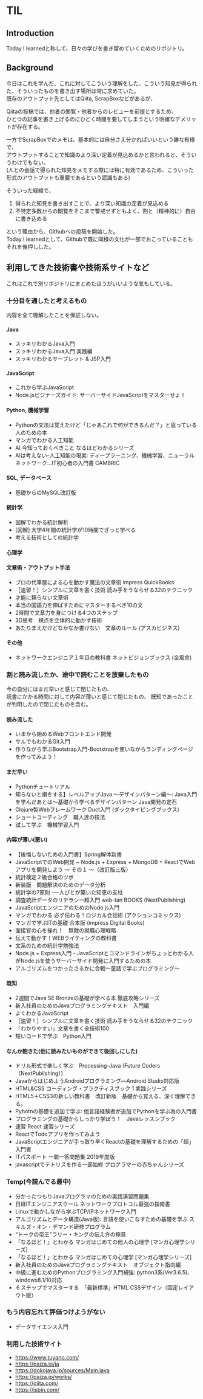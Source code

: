 # TIL

## Introduction
Today I learnedと称して、日々の学びを書き留めていくためのリポジトリ。  


## Background
今日はこれを学んだ、これに対してこういう理解をした、こういう知見が得られた、そういったものを書き出す場所は常に求めていた。  
既存のアウトプット先としてはQiita, ScrapBoxなどがあるが、  

Qiitaの投稿では、他者の閲覧・他者からのレビューを前提とするため、  
ひとつの記事を書き上げるのにひどく時間を要してしまうという明確なデメリットが存在する。  

一方でScrapBoxでのメモは、基本的には自分さえ分かればいいという雑な有様で、  
アウトプットすることで知識のより深い定着が見込めるかと言われると、そういうわけでもない。  
(人との会話で得られた知見をメモする際には特に有効であるため、こういった形式のアウトプットも重要であるという認識もある)

そういった経緯で、  

1.  得られた知見を書き出すことで、より深い知識の定着が見込める
2.  不特定多数からの閲覧をそこまで警戒せずともよく、割と（精神的に）自由に書き込める

という理由から、Githubへの投稿を開始した。  
Today I learnedとして、Githubで既に同様の文化が一部でおこっていることもそれを後押しした。


## 利用してきた技術書や技術系サイトなど

これはこれで別リポジトリにまとめたほうがいいような気もしている。  


### 十分目を通したと考えるもの

内容を全て理解したことを保証しない。  

#### Java

-  スッキリわかるJava入門
-  スッキリわかるJava入門 実践編
-  スッキリわかるサーブレット & JSP入門

#### JavaScript

-  これから学ぶJavaScript
-  Node.jsビジナーズガイド: サーバーサイドJavaScriptをマスターせよ！

#### Python, 機械学習

-  Pythonの文法は覚えたけど「じゃあこれで何ができるんだ？」と思っている人のための本
-  マンガでわかる人工知能
-  AI 今知っておくべきこと なるほどわかるシリーズ
-  AIは考えない-人工知能の現実: ディープラーニング、機械学習、ニューラルネットワーク...IT初心者の入門書 CAMBRIC

#### SQL, データベース

-  基礎からのMySQL改訂版

#### 統計学

-  図解でわかる統計解析
-  [図解] 大学4年間の統計学が10時間でざっと学べる
-  考える技術としての統計学

#### 心理学



#### 文章術・アウトプット手法

-  プロの代筆屋による心を動かす魔法の文章術 impress QuickBooks
-  ［速習！］シンプルに文章を書く技術 読み手をうならせる32のテクニック
-  才能に頼らない文章術
-  本当の国語力を伸ばすためにマスターするべき10の文
-  2時間で文章力を身につける4つのステップ
-  3D思考　視点を立体的に動かす技術
-  あたりまえだけどなかなか書けない　文章のルール (アスカビジネス)

#### その他

-  ネットワークエンジニア１年目の教科書 ネットビジョンブックス (金風舎)



### 割と読み流したか、途中で読むことを放棄したもの

今の自分にはまだ早いと感じて閉じたもの、  
読書にかかる時間に対して内容が薄いと感じて閉じたもの、
既知であったことが判明したので閉じたものを含む。  

#### 読み流した

-  いまから始めるWebフロントエンド開発
-  サルでもわかるGit入門
-  作りながら学ぶBootstrap入門-Bootstrapを使いながらランディングページを作ってみよう！



#### まだ早い

- Pythonチュートリアル
-  知らないと損をする】レベルアップJava ～デザインパターン編～: Java入門を学んだあとは～基礎から学べるデザインパターン Java開発の定石
-  Clojure製Webフレームワーク Duct入門 (ダックタイピングブックス)
-  ショートコーディング　職人達の技法
-  試して学ぶ　機械学習入門


####  内容が薄い(悪い)

-  【後悔しないための入門書】Spring解体新書
-  JavaScriptでのWeb開発 ~ Node.js + Express + MongoDB + ReactでWebアプリを開発しよう 〜 その１ 〜（改訂版三版）
-  統計検定２級合格のツボ
-  新装版　問題解決のためのデータ分析
-  統計学の7原則 ──人びとが築いた知恵の支柱
-  調査統計データのリテラシー超入門 web-tan BOOKS (NextPublishing)
-  JavaScriptエンジニアのためのNode.js入門
-  マンガでわかる 必ず伝わる！ロジカル会話術 (アクションコミックス)
-  マンガで学ぶITの基礎 合本版 (impress Digital Books)
-  面接官の心を操れ！　無敵の就職心理戦略
-  伝えて動かす！WEBライティングの教科書
-  文系のための統計学勉強法
-  Node.js + Express入門 - JavaScriptとコマンドラインがちょっとわかる人がNode.jsを使うサーバーサイド開発に入門するための本
-  アルゴリズムをつかったさるかに合戦〜童話で学ぶプログラミング〜


#### 既知

-  2週間でJava SE Bronzeの基礎が学べる本 徹底攻略シリーズ
-  新入社員のためのJavaプログラミングテキスト　入門編
-  よくわかるJavaScript
-  ［速習！］シンプルに文章を書く技術 読み手をうならせる32のテクニック
-  「わかりやすい」文章を書く全技術100
-  短いコードで学ぶ　Python入門

#### なんか飽きた(他に読みたいものができて後回しにした)

-  ドリル形式で楽しく学ぶ　Processing-Java (Future Coders（NextPublishing）)
-  JavaからはじめようAndroidプログラミング―Android Studio対応版
-  HTML&CSS コーディング・プラクティスブック 1 実践シリーズ
-  HTML5＋CSS3の新しい教科書　改訂新版　基礎から覚える、深く理解できる。
-  Pyhotnの基礎を追加で学ぶ: 他言語経験者が追加でPythonを学ぶ為の入門書
-  プログラミングの基礎からしっかり学ぼう！　Javaレッスンブック
-  速習 React 速習シリーズ
-  ReactでTodoアプリを作ってみよう
-  JavaScriptエンジニアが手っ取り早くReactの基礎を理解するための「超」入門書
-  ITパスポート 一問一答問題集 2019年度版
-  javascriptでテトリスを作る一部始終 プログラマーの赤ちゃんシリーズ



### Temp(今読んでる最中)
-  分かったつもりJavaプログラマのための実践演習問題集
-  日経ITエンジニアスクール ネットワークプロトコル最強の指南書
-  Linuxで動かしながら学ぶTCP/IPネットワーク入門
-  アルゴリズムとデータ構造(Java版): 言語を使いこなすための基礎を学ぶ スキルズ・オン・デマンド研修プログラム
-  “トークの帝王”ラリー・キングの伝え方の極意
-  「なるほど！」とわかる マンガはじめての他人の心理学 [マンガ心理学シリーズ]
-  「なるほど！」とわかる マンガはじめての心理学 [マンガ心理学シリーズ]
-   新入社員のためのJavaプログラミングテキスト　オブジェクト指向編
-  中級に進むためのPythonプログラミング入門補強: python3系(Ver3.6.5)、windows8.1/10対応
-  ６ステップでマスターする　「最新標準」HTML CSSデザイン（固定レイアウト版）


### もう内容忘れて評価つけようがない

- データサイエンス入門


### 利用した技術サイト

- https://www.tuyano.com/
- https://paiza.io/ja
- https://dokojava.jp/sources/Main.java
- https://paiza.jp/works/
- https://qiita.com/
- https://jsbin.com/
